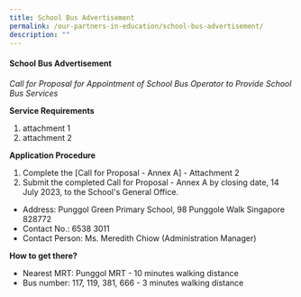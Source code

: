 ```yaml
---
title: School Bus Advertisement
permalink: /our-partners-in-education/school-bus-advertisement/
description: ""
---
```

#### School Bus Advertisement

*Call for Proposal for Appointment of School Bus Operator to Provide School Bus Services*

**Service Requirements**
1. attachment 1
2. attachment 2

**Application Procedure**
1.  Complete the [Call for Proposal - Annex A] - Attachment 2
2.  Submit the completed Call for Proposal - Annex A by closing date, 14 July 2023, to the School's General Office.

* Address: Punggol Green Primary School, 98 Punggole Walk Singapore 828772
* Contact No.: 6538 3011
* Contact Person: Ms. Meredith Chiow (Administration Manager)

**How to get there?**
* Nearest MRT: Punggol MRT - 10 minutes walking distance
* Bus number: 117, 119, 381, 666 - 3 minutes walking distance

